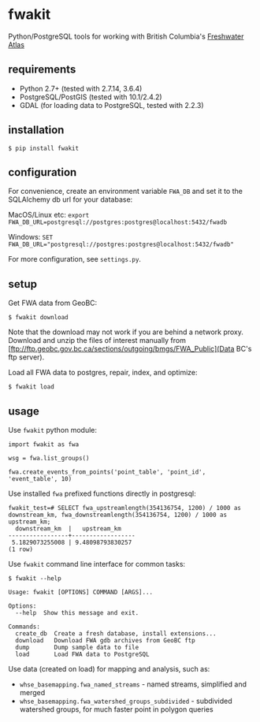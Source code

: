 # fwakit

Python/PostgreSQL tools for working with British Columbia's [Freshwater Atlas](https://www2.gov.bc.ca/gov/content/data/geographic-data-services/topographic-data/freshwater)

## requirements
- Python 2.7+ (tested with 2.7.14, 3.6.4)
- PostgreSQL/PostGIS (tested with 10.1/2.4.2)
- GDAL (for loading data to PostgreSQL, tested with 2.2.3)

## installation
`$ pip install fwakit`

## configuration
For convenience, create an environment variable `FWA_DB` and set it to the SQLAlchemy db url for your database:

MacOS/Linux etc:
`export FWA_DB_URL=postgresql://postgres:postgres@localhost:5432/fwadb`

Windows:
`SET FWA_DB_URL="postgresql://postgres:postgres@localhost:5432/fwadb"`

For more configuration, see `settings.py`. 

## setup

Get FWA data from GeoBC:  

`$ fwakit download`

Note that the download may not work if you are behind a network proxy. Download and unzip the files of interest manually from [ftp://ftp.geobc.gov.bc.ca/sections/outgoing/bmgs/FWA_Public](Data BC's ftp server).

Load all FWA data to postgres, repair, index, and optimize:  

`$ fwakit load`

## usage

Use `fwakit` python module:

```
import fwakit as fwa

wsg = fwa.list_groups()

fwa.create_events_from_points('point_table', 'point_id', 'event_table', 10)

```

Use installed `fwa` prefixed functions directly in postgresql:

```
fwakit_test=# SELECT fwa_upstreamlength(354136754, 1200) / 1000 as downstream_km, fwa_downstreamlength(354136754, 1200) / 1000 as upstream_km;
  downstream_km  |   upstream_km
-----------------+------------------
 5.1829073255008 | 9.48098793830257
(1 row)
```

Use `fwakit` command line interface for common tasks:  

```
$ fwakit --help

Usage: fwakit [OPTIONS] COMMAND [ARGS]...

Options:
  --help  Show this message and exit.

Commands:
  create_db  Create a fresh database, install extensions...
  download   Download FWA gdb archives from GeoBC ftp
  dump       Dump sample data to file
  load       Load FWA data to PostgreSQL
```

Use data (created on load) for mapping and analysis, such as:

- `whse_basemapping.fwa_named_streams` - named streams, simplified and merged
- `whse_basemapping.fwa_watershed_groups_subdivided` - subdivided watershed groups, for much faster point in polygon queries
